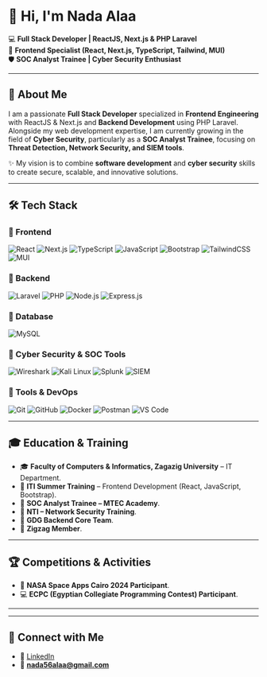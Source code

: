 # 👋 Hi, I'm Nada Alaa  

💻 **Full Stack Developer | ReactJS, Next.js & PHP Laravel**  
🎨 **Frontend Specialist (React, Next.js, TypeScript, Tailwind, MUI)**  
🛡️ **SOC Analyst Trainee | Cyber Security Enthusiast**  

---

## 🌟 About Me
I am a passionate **Full Stack Developer** specialized in **Frontend Engineering** with ReactJS & Next.js and **Backend Development** using PHP Laravel.  
Alongside my web development expertise, I am currently growing in the field of **Cyber Security**, particularly as a **SOC Analyst Trainee**, focusing on **Threat Detection, Network Security, and SIEM tools**.  

✨ My vision is to combine **software development** and **cyber security** skills to create secure, scalable, and innovative solutions.  

---

## 🛠️ Tech Stack

### 🔹 Frontend
![React](https://img.shields.io/badge/React-20232A?style=for-the-badge&logo=react&logoColor=61DAFB)
![Next.js](https://img.shields.io/badge/Next.js-000000?style=for-the-badge&logo=nextdotjs&logoColor=white)
![TypeScript](https://img.shields.io/badge/TypeScript-3178C6?style=for-the-badge&logo=typescript&logoColor=white)
![JavaScript](https://img.shields.io/badge/JavaScript-F7DF1E?style=for-the-badge&logo=javascript&logoColor=black)
![Bootstrap](https://img.shields.io/badge/Bootstrap-563D7C?style=for-the-badge&logo=bootstrap&logoColor=white)
![TailwindCSS](https://img.shields.io/badge/TailwindCSS-38B2AC?style=for-the-badge&logo=tailwind-css&logoColor=white)
![MUI](https://img.shields.io/badge/MUI-007FFF?style=for-the-badge&logo=mui&logoColor=white)

### 🔹 Backend
![Laravel](https://img.shields.io/badge/Laravel-FF2D20?style=for-the-badge&logo=laravel&logoColor=white)
![PHP](https://img.shields.io/badge/PHP-777BB4?style=for-the-badge&logo=php&logoColor=white)
![Node.js](https://img.shields.io/badge/Node.js-43853D?style=for-the-badge&logo=node.js&logoColor=white)
![Express.js](https://img.shields.io/badge/Express.js-404D59?style=for-the-badge)

### 🔹 Database
![MySQL](https://img.shields.io/badge/MySQL-005C84?style=for-the-badge&logo=mysql&logoColor=white)


### 🔹 Cyber Security & SOC Tools
![Wireshark](https://img.shields.io/badge/Wireshark-1679A7?style=for-the-badge&logo=wireshark&logoColor=white)
![Kali Linux](https://img.shields.io/badge/Kali%20Linux-268BEE?style=for-the-badge&logo=kalilinux&logoColor=white)
![Splunk](https://img.shields.io/badge/Splunk-000000?style=for-the-badge&logo=splunk&logoColor=white)
![SIEM](https://img.shields.io/badge/SIEM-FF6F00?style=for-the-badge&logoColor=white)

### 🔹 Tools & DevOps
![Git](https://img.shields.io/badge/Git-F05032?style=for-the-badge&logo=git&logoColor=white)
![GitHub](https://img.shields.io/badge/GitHub-181717?style=for-the-badge&logo=github&logoColor=white)
![Docker](https://img.shields.io/badge/Docker-2496ED?style=for-the-badge&logo=docker&logoColor=white)
![Postman](https://img.shields.io/badge/Postman-FF6C37?style=for-the-badge&logo=postman&logoColor=white)
![VS Code](https://img.shields.io/badge/VS%20Code-0078D4?style=for-the-badge&logo=visualstudiocode&logoColor=white)

---

## 🎓 Education & Training
- 🎓 **Faculty of Computers & Informatics, Zagazig University** – IT Department.  
- 🏅 **ITI Summer Training** – Frontend Development (React, JavaScript, Bootstrap).  
- 🏅 **SOC Analyst Trainee – MTEC Academy**.  
- 🏅 **NTI – Network Security Training**.  
- 🚀 **GDG Backend Core Team**.  
- 🌟 **Zigzag Member**.  

---

## 🏆 Competitions & Activities
- 🚀 **NASA Space Apps Cairo 2024 Participant**.  
- 💻 **ECPC (Egyptian Collegiate Programming Contest) Participant**.  

---



---

## 🤝 Connect with Me
- 💼 [LinkedIn]([https://www.linkedin.com/in/nada-alaa-34676a204/])  
- 📧 **nada56alaa@gmail.com**  
